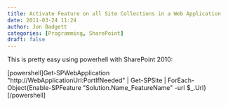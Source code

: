 ```yaml
---
title: Activate Feature on all Site Collections in a Web Application
date: 2011-03-24 11:24
author: Jon Badgett
categories: [Programming, SharePoint]
draft: false
---
```

This is pretty easy using powerhell with SharePoint 2010:

[powershell]Get-SPWebApplication &quot;http://WebApplicationUrl:PortIfNeeded&quot; | Get-SPSite | ForEach-Object{Enable-SPFeature &quot;Solution.Name_FeatureName&quot; -url $_.Url}[/powershell]
